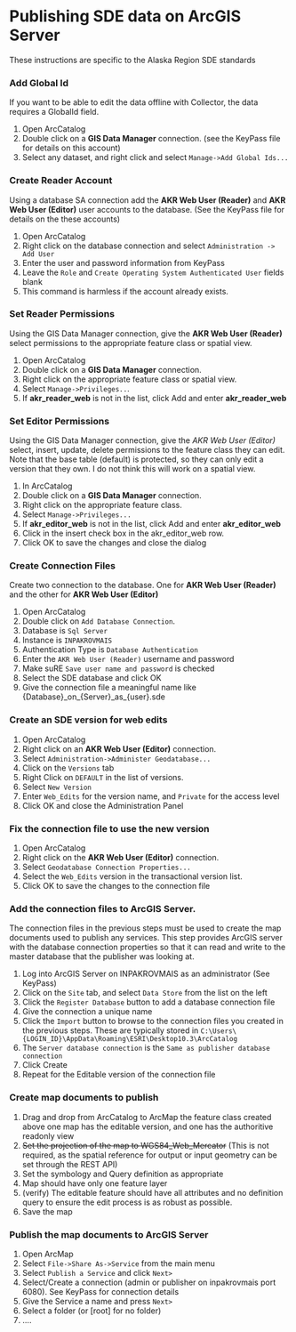 Publishing SDE data on ArcGIS Server
====================================
These instructions are specific to the Alaska Region SDE standards

### Add Global Id
If you want to be able to edit the data offline with Collector,
the data requires a GlobalId field.

1. Open ArcCatalog
2. Double click on a **GIS Data Manager** connection. (see the KeyPass file for details on this account)
3. Select any dataset, and right click and select `Manage->Add Global Ids...`

### Create Reader Account
Using a database SA connection add the **AKR Web User (Reader)** 
and **AKR Web User (Editor)** user accounts to the database.
(See the KeyPass file for details on the these accounts)

1. Open ArcCatalog
2. Right click on the database connection and select `Administration -> Add User`
3. Enter the user and password information from KeyPass
4. Leave the `Role` and `Create Operating System Authenticated User` fields blank
5. This command is harmless if the account already exists. 

### Set Reader Permissions
Using the GIS Data Manager connection, give the **AKR Web User (Reader)** select
permissions to the appropriate feature class or spatial view.

1. Open ArcCatalog
2. Double click on a **GIS Data Manager** connection.
3. Right click on the appropriate feature class or spatial view.
4. Select `Manage->Privileges..`.
5. If **akr_reader_web** is not in the list, click Add and enter **akr_reader_web**

### Set Editor Permissions
Using the GIS Data Manager connection, give the *AKR Web User (Editor)* select,
insert, update, delete permissions to the feature class they can edit.  Note that
the base table (default) is protected, so they can only edit a version that
they own.  I do not think this will work on a spatial view.

1. In ArcCatalog
2. Double click on a **GIS Data Manager** connection.
3. Right click on the appropriate feature class.
4. Select `Manage->Privileges...`
5. If **akr_editor_web** is not in the list, click Add and enter **akr_editor_web**
6. Click in the insert check box in the akr\_editor\_web row.
7. Click OK to save the changes and close the dialog

### Create Connection Files
Create two connection to the database.
One for **AKR Web User (Reader)** and the other for **AKR Web User (Editor)**

1. Open ArcCatalog
2. Double click on `Add Database Connection`.
3. Database is `Sql Server`
4. Instance is `INPAKROVMAIS`
5. Authentication Type is `Database Authentication`
6. Enter the `AKR Web User (Reader)` username and password
7. Make suRE `Save user name and password` is checked
8. Select the SDE database and click OK
9. Give the connection file a meaningful name like {Database}\_on\_{Server}\_as\_{user}.sde

### Create an SDE version for web edits

1. Open ArcCatalog
2. Right click on an **AKR Web User (Editor)** connection.
3. Select `Administration->Administer Geodatabase...`
4. Click on the `Versions` tab
5. Right Click on `DEFAULT` in the list of versions.
6. Select `New Version`
7. Enter `Web_Edits` for the version name, and `Private` for the access level
8. Click OK and close the Administration Panel

### Fix the connection file to use the new version

1. Open ArcCatalog
2. Right click on the **AKR Web User (Editor)** connection.
3. Select `Geodatabase Connection Properties...`
4. Select the `Web_Edits` version in the transactional version list.
5. Click OK to save the changes to the connection file

### Add the connection files to ArcGIS Server.
The connection files in the previous steps
must be used to create the map documents used to publish any services.  This step
provides ArcGIS server with the database connection properties so that it can
read and write to the master database that the publisher was looking at.

1. Log into ArcGIS Server on INPAKROVMAIS as an administrator (See KeyPass)
2. Click on the `Site` tab, and select `Data Store` from the list on the left
3. Click the `Register Database` button to add a database connection file
4. Give the connection a unique name
5. Click the `Import` button to browse to the connection files you created in the previous steps.  These are typically stored in `C:\Users\{LOGIN_ID}\AppData\Roaming\ESRI\Desktop10.3\ArcCatalog`
6. The `Server database connection` is the `Same as publisher database connection`
7. Click Create
8. Repeat for the Editable version of the connection file

### Create map documents to publish

1. Drag and drop from ArcCatalog to ArcMap the feature class created above one map has the editable version, and one has the authoritive readonly view
2. ~~Set the projection of the map to WGS84\_Web\_Mercator~~ (This is not required, as the spatial reference for output or input geometry can be set through the REST API)
3. Set the symbology and Query definition as appropriate
4. Map should have only one feature layer
5. (verify) The editable feature should have all attributes and no definition query to ensure the edit process is as robust as possible.
6. Save the map

###  Publish the map documents to ArcGIS Server

1. Open ArcMap
2. Select `File->Share As->Service` from the main menu
3. Select `Publish a Service` and click `Next>`
4. Select/Create a connection (admin or publisher on inpakrovmais port 6080). See KeyPass for connection details
5. Give the Service a name and press `Next>`
6. Select a folder (or [root] for no folder)
7. ....

	
	
